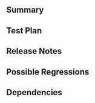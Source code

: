 ## Summary
<!-- Implementation and architectural changes introduced. -->

## Test Plan
<!-- How to test changes. -->

## Release Notes
<!-- Provided to customers. Explain new features, bug fixes, and deprecating or breaking changes. -->

## Possible Regressions
<!-- Possible impacts to other features. -->

## Dependencies
<!-- Links to dependent PRs or tickets. -->
